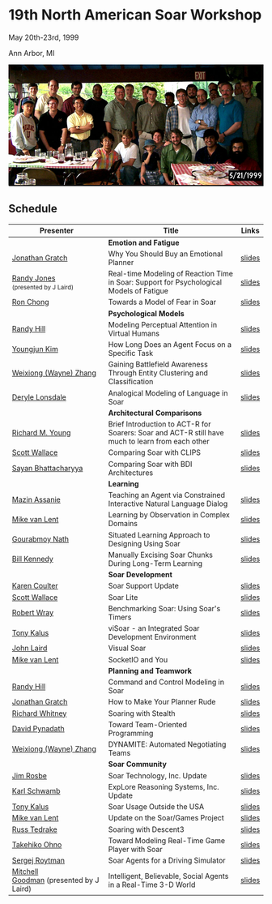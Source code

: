 # 19th North American Soar Workshop

May 20th-23rd, 1999

Ann Arbor, MI

![Participant group photo](https://raw.githubusercontent.com/SoarGroup/website-downloads/main/workshops/19/group_photo.jpg)

## Schedule

| Presenter | Title | Links |
|-----------|-------|------|
|           | **Emotion and Fatigue** | |
| [Jonathan Gratch](mailto:gratch@isi.edu) | Why You Should Buy an Emotional Planner | [slides](https://raw.githubusercontent.com/SoarGroup/website-downloads/main/workshops/19/gratch-ebaa99.pdf) |
| [Randy Jones](mailto:rjones@colby.edu)<br/><small>(presented by J Laird)</small> | Real-time Modeling of Reaction Time in Soar: Support for Psychological Models of Fatigue | [slides](https://raw.githubusercontent.com/SoarGroup/website-downloads/main/workshops/19/jones-Fatigue.pdf) |
| [Ron Chong](mailto:rchong@umich.edu) | Towards a Model of Fear in Soar | [slides](https://raw.githubusercontent.com/SoarGroup/website-downloads/main/workshops/19/./rchong-slides.pdf) |
|           | **Psychological Models** | |
| [Randy Hill](mailto:hill@isi.edu) | Modeling Perceptual Attention in Virtual Humans | [slides](https://raw.githubusercontent.com/SoarGroup/website-downloads/main/workshops/19/hill-Soar99attention.pdf) |
| [Youngjun Kim](mailto:yjkim@isi.edu) | How Long Does an Agent Focus on a Specific Task | [slides](https://raw.githubusercontent.com/SoarGroup/website-downloads/main/workshops/19/youngjun.pdf) |
| [Weixiong (Wayne) Zhang](mailto:zhang@isi.edu) | Gaining Battlefield Awareness Through Entity Clustering and Classification | [slides](https://raw.githubusercontent.com/SoarGroup/website-downloads/main/workshops/19/zhang-Clustering.pdf) |
| [Deryle Lonsdale](mailto:lonz@byu.edu) | Analogical Modeling of Language in Soar | [slides](https://raw.githubusercontent.com/SoarGroup/website-downloads/main/workshops/19/lonsdale-soar19.pdf) |
|           | **Architectural Comparisons** | |
| [Richard M. Young](mailto:R.M.Young@herts.ac.uk) | Brief Introduction to ACT-R for Soarers: Soar and ACT-R still have much to learn from each other | [slides](https://raw.githubusercontent.com/SoarGroup/website-downloads/main/workshops/19/young-SoarWS99_ACT_OHPs.pdf) |
| [Scott Wallace](mailto:swallace@umich.edu) | Comparing Soar with CLIPS | [slides](https://raw.githubusercontent.com/SoarGroup/website-downloads/main/workshops/19/wallace-SoarWS_scc(15min).pdf) |
| [Sayan Bhattacharyya](mailto:bhattach@umich.edu) | Comparing Soar with BDI Architectures | [slides](https://raw.githubusercontent.com/SoarGroup/website-downloads/main/workshops/19/bhattach-SOARWKS.HP9.pdf) |
|           | **Learning** | |
| [Mazin Assanie](mailto:mazina@umich.edu) | Teaching an Agent via Constrained Interactive Natural Language Dialog | [slides](https://raw.githubusercontent.com/SoarGroup/website-downloads/main/workshops/19/assanie-FinalWorkshop.pdf) |
| [Mike van Lent](mailto:vanlent@umich.edu) | Learning by Observation in Complex Domains | [slides](https://raw.githubusercontent.com/SoarGroup/website-downloads/main/workshops/19/vanlent-SWS-Thesis.pdf) |
| [Gourabmoy Nath](mailto:nath_g@arch.su.edu.au) | Situated Learning Approach to Designing Using Soar | [slides](https://raw.githubusercontent.com/SoarGroup/website-downloads/main/workshops/19/gnath.pdf) |
| [Bill Kennedy](mailto:bill.kennedy@hq.doe.gov) | Manually Excising Soar Chunks During Long-Term Learning | [slides](https://raw.githubusercontent.com/SoarGroup/website-downloads/main/workshops/19/Kennedy.pdf) |
|           | **Soar Development** | |
| [Karen Coulter](mailto:kcoulter@umich.edu) | Soar Support Update | [slides](https://raw.githubusercontent.com/SoarGroup/website-downloads/main/workshops/19/coulter-SoarUpdate.pdf) |
| [Scott Wallace](mailto:swallace@umich.edu) | Soar Lite | [slides](https://raw.githubusercontent.com/SoarGroup/website-downloads/main/workshops/19/wallace-SoarLite(5min).pdf) |
| [Robert Wray](mailto:wray@mtsu.edu) | Benchmarking Soar: Using Soar's Timers | [slides](https://raw.githubusercontent.com/SoarGroup/website-downloads/main/workshops/19/wrayre.pdf) |
| [Tony Kalus](mailto:tony.kalus@port.ac.uk) | viSoar - an Integrated Soar Development Environment | [slides](https://raw.githubusercontent.com/SoarGroup/website-downloads/main/workshops/19/kalus-viscreens-99.pdf) |
| [John Laird](mailto:laird@umich.edu) | Visual Soar | [slides](https://raw.githubusercontent.com/SoarGroup/website-downloads/main/workshops/19/laird-VisualXSoar.pdf) |
| [Mike van Lent](mailto:vanlent@umich.edu) | SocketIO and You | [slides](https://raw.githubusercontent.com/SoarGroup/website-downloads/main/workshops/19/vanlent-SWS-SocketIO-HC.pdf) |
|           | **Planning and Teamwork** | |
| [Randy Hill](mailto:hill@isi.edu) | Command and Control Modeling in Soar | [slides](https://raw.githubusercontent.com/SoarGroup/website-downloads/main/workshops/19/Hill-Soar99C2modeling.pdf) |
| [Jonathan Gratch](mailto:gratch@isi.edu) | How to Make Your Planner Rude | [slides](https://raw.githubusercontent.com/SoarGroup/website-downloads/main/workshops/19/gratch-soar99-stance.pdf) |
| [Richard Whitney](mailto:whitney@isi.edu) | Soaring with Stealth | [slides](https://raw.githubusercontent.com/SoarGroup/website-downloads/main/workshops/19/whitney.pdf) |
| [David Pynadath](mailto:pynadath@isi.edu) | Toward Team-Oriented Programming | [slides](https://raw.githubusercontent.com/SoarGroup/website-downloads/main/workshops/19/pynadath-SOAR-WORKSHOP99.pdf) |
| [Weixiong (Wayne) Zhang](mailto:zhang@isi.edu) | DYNAMITE: Automated Negotiating Teams | [slides](https://raw.githubusercontent.com/SoarGroup/website-downloads/main/workshops/19/zhang-dynamite.pdf) |
|           | **Soar Community** | |
| [Jim Rosbe](mailto:rosbe@soartech.com) | Soar Technology, Inc. Update | [slides](https://raw.githubusercontent.com/SoarGroup/website-downloads/main/workshops/19/rosbe-Soar19.pdf) |
| [Karl Schwamb](mailto:Karl_Schwamb@ers.com) | ExpLore Reasoning Systems, Inc. Update | [slides](https://raw.githubusercontent.com/SoarGroup/website-downloads/main/workshops/19/schwamb-Sw19pt97.pdf) |
| [Tony Kalus](mailto:tony.kalus@port.ac.uk) | Soar Usage Outside the USA | [slides](https://raw.githubusercontent.com/SoarGroup/website-downloads/main/workshops/19/kalus-soaruse99.pdf) |
| [Mike van Lent](mailto:vanlent@umich.edu) | Update on the Soar/Games Project | [slides](https://raw.githubusercontent.com/SoarGroup/website-downloads/main/workshops/19/./vanlent-SWS-Games.pdf) |
| [Russ Tedrake](mailto:rtedrake@umich.edu) | Soaring with Descent3 | [slides](https://raw.githubusercontent.com/SoarGroup/website-downloads/main/workshops/19/tedrake-19thSoarWorkshopTalk.pdf) |
| [Takehiko Ohno](mailto:takehiko@rudolph.brl.ntt.co.jp) | Toward Modeling Real-Time Game Player with Soar | [slides](https://raw.githubusercontent.com/SoarGroup/website-downloads/main/workshops/19/ohno1.pdf) |
| [Sergej Roytman](mailto:ftit@umich.edu) | Soar Agents for a Driving Simulator | [slides](https://raw.githubusercontent.com/SoarGroup/website-downloads/main/workshops/19/roytman.pdf) |
| [Mitchell Goodman](mailto:mhgoodma@colby.edu) (presented by J Laird) | Intelligent, Believable, Social Agents in a Real-Time 3-D World | [slides](https://raw.githubusercontent.com/SoarGroup/website-downloads/main/workshops/19/Goodman.pdf) |
